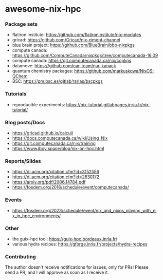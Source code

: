 # awesome-nix-hpc

### Package sets
- flatiron institute: https://github.com/flatironinstitute/nix-modules
- gricad: https://github.com/Gricad/nix-ciment-channel
- blue brain project: https://github.com/BlueBrain/bbp-nixpkgs
- compute canada: https://github.com/ComputeCanada/nixpkgs/tree/computecanada-16.09
- compute canada: https://git.computecanada.ca/nix/ccpkgs
- datamove: https://github.com/oar-team/nur-kapack
- quantum chemistry packages: https://github.com/markuskowa/NixOS-QChem
- BSC: https://pm.bsc.es/gitlab/rarias/bscpkgs

### Tutorials
- reproducible experiments: https://nix-tutorial.gitlabpages.inria.fr/nix-tutorial/

### Blog posts/Docs
- https://gricad.github.io/calcul/
- https://docs.computecanada.ca/wiki/Using_Nix  
- https://git.computecanada.ca/nix/training  
- https://www.jboy.space/blog/nix-on-hpc.html

### Reports/Slides
- https://dl.acm.org/citation.cfm?id=3152556
- https://dl.acm.org/citation.cfm?id=2830172
- https://arxiv.org/pdf/2006.14784.pdf
- https://fosdem.org/2018/schedule/event/computecanada/

### Events
- https://fosdem.org/2023/schedule/event/nix_and_nixos_playing_with_nix_in_hpc_environments/

### Other
- the guix-hpc tool: https://guix-hpc.bordeaux.inria.fr/ 
- various hydra recipes: https://gforge.inria.fr/projects/hydra-recipes

### Contributing
The author doesn't receive notifications for issues, only for PRs! Please send a PR, and I will approve as soon as I receive it.
